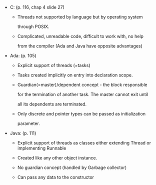  

-   C: (p. 116, chap 4 slide 27)
    
    -   Threads not supported by language but by operating system
        
        through POSIX.
        
    -   Complicated, unreadable code, difficult to work with, no help
        
        from the compiler (Ada and Java have opposite advantages)
        
-   Ada: (p. 105)
    
    -   Explicit support of threads (=tasks)
        
    -   Tasks created implicitly on entry into declaration scope.
        
    -   Guardian(=master)/dependent concept - the block responsible
        
        for the termination of another task. The master cannot exit until
        
        all its dependents are terminated.
        
    -   Only discrete and pointer types can be passed as initialization
        
        parameter.
        
-   Java: (p. 111)
    
    -   Explicit support of threads as classes either extending Thread or implementing Runnable
        
    -   Created like any other object instance.
	-   No guardian concept (handled by Garbage collector)

	-   Can pass any data to the constructor